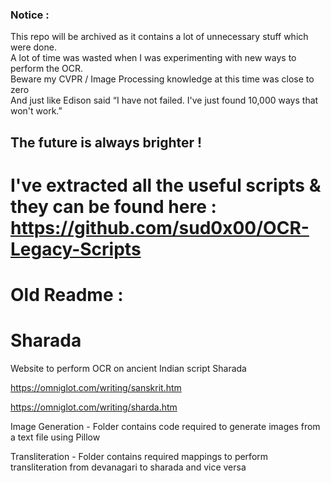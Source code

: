 ### Notice : 
 This repo will be archived as it contains a lot of unnecessary stuff which were done. \
 A lot of time was wasted when I was experimenting with new ways to perform the OCR. \
 Beware my CVPR / Image Processing knowledge at this time was close to zero \
 And just like Edison said “I have not failed. I've just found 10,000 ways that won't work.”

## The future is always brighter !

# I've extracted all the useful scripts & they can be found here : https://github.com/sud0x00/OCR-Legacy-Scripts

# Old Readme : 


# Sharada
Website to perform OCR on ancient Indian script Sharada


https://omniglot.com/writing/sanskrit.htm


https://omniglot.com/writing/sharda.htm



Image Generation - Folder contains code required to generate images from a text file using Pillow 

Transliteration - Folder contains required mappings to perform transliteration from devanagari to sharada and vice versa
